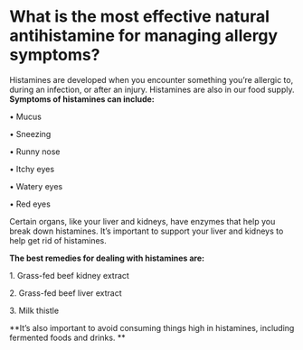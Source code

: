 # What is the most effective natural antihistamine for managing allergy symptoms?

Histamines are developed when you encounter something you’re allergic to, during an infection, or after an injury. Histamines are also in our food supply.
**Symptoms of histamines can include:**

• Mucus

• Sneezing

• Runny nose

• Itchy eyes

• Watery eyes

• Red eyes

Certain organs, like your liver and kidneys, have enzymes that help you break down histamines. It’s important to support your liver and kidneys to help get rid of histamines.

**The best remedies for dealing with histamines are:**

1\. Grass-fed beef kidney extract

2\. Grass-fed beef liver extract

3\. Milk thistle

**It’s also important to avoid consuming things high in histamines, including fermented foods and drinks.
**